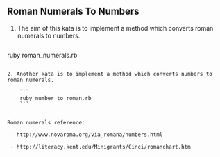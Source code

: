 Roman Numerals To Numbers
-----------------

1. The aim of this kata is to implement a method which converts roman numerals to numbers.

	```
ruby roman_numerals.rb
```

2. Another kata is to implement a method which converts numbers to roman numerals.

	```
	ruby number_to_roman.rb
	```

 
Roman numerals reference:

 - http://www.novaroma.org/via_romana/numbers.html

 - http://literacy.kent.edu/Minigrants/Cinci/romanchart.htm